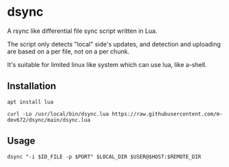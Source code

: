 # dsync

A rsync like differential file sync script written in Lua.

The script only detects "local" side's updates, and detection and uploading are based on a per file, not on a per chunk.

It's suitable for limited linux like system which can use lua, like a-shell.

## Installation

```:bash
apt install lua
```

```:bash
curl -Lo /usr/local/bin/dsync.lua https://raw.githubusercontent.com/m-dev672/dsync/main/dsync.lua
```

## Usage

```:bash
dsync "-i $ID_FILE -p $PORT" $LOCAL_DIR $USER@$HOST:$REMOTE_DIR
```
